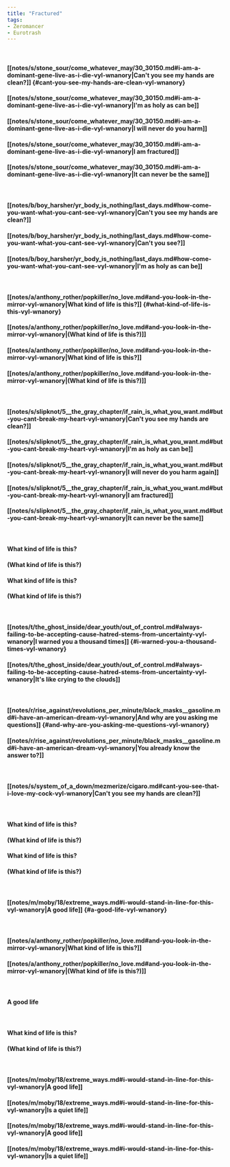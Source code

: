 ```yaml
---
title: "Fractured"
tags:
- Zeromancer
- Eurotrash
---
```

&nbsp;
#### [[notes/s/stone_sour/come_whatever_may/30_30150.md#i-am-a-dominant-gene-live-as-i-die-vyl-wnanory|Can't you see my hands are clean?]] {#cant-you-see-my-hands-are-clean-vyl-wnanory}
#### [[notes/s/stone_sour/come_whatever_may/30_30150.md#i-am-a-dominant-gene-live-as-i-die-vyl-wnanory|I'm as holy as can be]]
#### [[notes/s/stone_sour/come_whatever_may/30_30150.md#i-am-a-dominant-gene-live-as-i-die-vyl-wnanory|I will never do you harm]]
#### [[notes/s/stone_sour/come_whatever_may/30_30150.md#i-am-a-dominant-gene-live-as-i-die-vyl-wnanory|I am fractured]]
#### [[notes/s/stone_sour/come_whatever_may/30_30150.md#i-am-a-dominant-gene-live-as-i-die-vyl-wnanory|It can never be the same]]
&nbsp;
#### [[notes/b/boy_harsher/yr_body_is_nothing/last_days.md#how-come-you-want-what-you-cant-see-vyl-wnanory|Can't you see my hands are clean?]]
#### [[notes/b/boy_harsher/yr_body_is_nothing/last_days.md#how-come-you-want-what-you-cant-see-vyl-wnanory|Can't you see?]]
#### [[notes/b/boy_harsher/yr_body_is_nothing/last_days.md#how-come-you-want-what-you-cant-see-vyl-wnanory|I'm as holy as can be]]
&nbsp;
#### [[notes/a/anthony_rother/popkiller/no_love.md#and-you-look-in-the-mirror-vyl-wnanory|What kind of life is this?]] {#what-kind-of-life-is-this-vyl-wnanory}
#### [[notes/a/anthony_rother/popkiller/no_love.md#and-you-look-in-the-mirror-vyl-wnanory|(What kind of life is this?)]]
#### [[notes/a/anthony_rother/popkiller/no_love.md#and-you-look-in-the-mirror-vyl-wnanory|What kind of life is this?]]
#### [[notes/a/anthony_rother/popkiller/no_love.md#and-you-look-in-the-mirror-vyl-wnanory|(What kind of life is this?)]]
&nbsp;
#### [[notes/s/slipknot/5__the_gray_chapter/if_rain_is_what_you_want.md#but-you-cant-break-my-heart-vyl-wnanory|Can't you see my hands are clean?]]
#### [[notes/s/slipknot/5__the_gray_chapter/if_rain_is_what_you_want.md#but-you-cant-break-my-heart-vyl-wnanory|I'm as holy as can be]]
#### [[notes/s/slipknot/5__the_gray_chapter/if_rain_is_what_you_want.md#but-you-cant-break-my-heart-vyl-wnanory|I will never do you harm again]]
#### [[notes/s/slipknot/5__the_gray_chapter/if_rain_is_what_you_want.md#but-you-cant-break-my-heart-vyl-wnanory|I am fractured]]
#### [[notes/s/slipknot/5__the_gray_chapter/if_rain_is_what_you_want.md#but-you-cant-break-my-heart-vyl-wnanory|It can never be the same]]
&nbsp;
#### What kind of life is this?
#### (What kind of life is this?)
#### What kind of life is this?
#### (What kind of life is this?)
&nbsp;
#### [[notes/t/the_ghost_inside/dear_youth/out_of_control.md#always-failing-to-be-accepting-cause-hatred-stems-from-uncertainty-vyl-wnanory|I warned you a thousand times]] {#i-warned-you-a-thousand-times-vyl-wnanory}
#### [[notes/t/the_ghost_inside/dear_youth/out_of_control.md#always-failing-to-be-accepting-cause-hatred-stems-from-uncertainty-vyl-wnanory|It's like crying to the clouds]]
&nbsp;
#### [[notes/r/rise_against/revolutions_per_minute/black_masks__gasoline.md#i-have-an-american-dream-vyl-wnanory|And why are you asking me questions]] {#and-why-are-you-asking-me-questions-vyl-wnanory}
#### [[notes/r/rise_against/revolutions_per_minute/black_masks__gasoline.md#i-have-an-american-dream-vyl-wnanory|You already know the answer to?]]
&nbsp;
#### [[notes/s/system_of_a_down/mezmerize/cigaro.md#cant-you-see-that-i-love-my-cock-vyl-wnanory|Can't you see my hands are clean?]]
&nbsp;
#### What kind of life is this?
#### (What kind of life is this?)
#### What kind of life is this?
#### (What kind of life is this?)
&nbsp;
#### [[notes/m/moby/18/extreme_ways.md#i-would-stand-in-line-for-this-vyl-wnanory|A good life]] {#a-good-life-vyl-wnanory}
&nbsp;
#### [[notes/a/anthony_rother/popkiller/no_love.md#and-you-look-in-the-mirror-vyl-wnanory|What kind of life is this?]]
#### [[notes/a/anthony_rother/popkiller/no_love.md#and-you-look-in-the-mirror-vyl-wnanory|(What kind of life is this?)]]
&nbsp;
#### A good life
&nbsp;
#### What kind of life is this?
#### (What kind of life is this?)
&nbsp;
#### [[notes/m/moby/18/extreme_ways.md#i-would-stand-in-line-for-this-vyl-wnanory|A good life]]
#### [[notes/m/moby/18/extreme_ways.md#i-would-stand-in-line-for-this-vyl-wnanory|Is a quiet life]]
#### [[notes/m/moby/18/extreme_ways.md#i-would-stand-in-line-for-this-vyl-wnanory|A good life]]
#### [[notes/m/moby/18/extreme_ways.md#i-would-stand-in-line-for-this-vyl-wnanory|Is a quiet life]]
